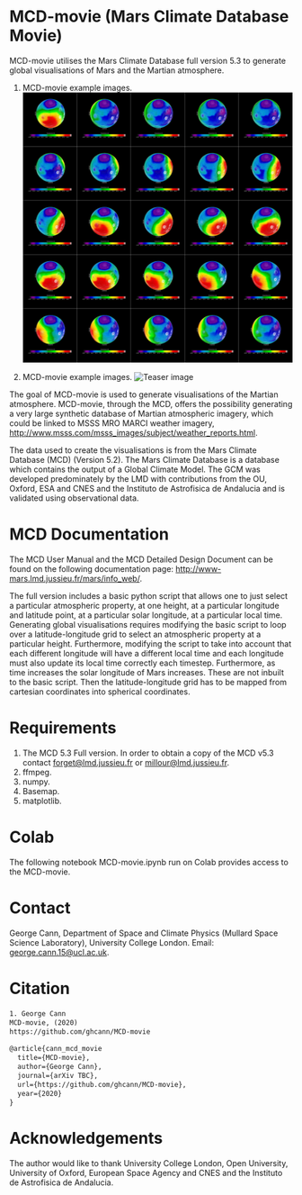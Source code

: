 # MCD-movie (Mars Climate Database Movie) 

MCD-movie utilises the Mars Climate Database full version 5.3 to generate global visualisations of Mars and the Martian atmosphere. 

1. MCD-movie example images.
![Teaser image](./images/mcd-movie-grid.jpg)

2. MCD-movie example images. 
![Teaser image](./images/test1.jpg)

The goal of MCD-movie is used to generate visualisations of the Martian atmosphere. MCD-movie, through the MCD, offers the possibility generating a very large synthetic database of Martian atmospheric imagery, which could be linked to MSSS MRO MARCI weather imagery, http://www.msss.com/msss_images/subject/weather_reports.html. 

The data used to create the visualisations is from the Mars Climate Database (MCD) (Version 5.2). The Mars Climate Database is a database which contains the output of a Global Climate Model. The GCM was developed predominately by the LMD with contributions from the OU, Oxford, ESA and CNES and the Instituto de Astrofisica de Andalucia and is validated using observational data. 

# MCD Documentation

The MCD User Manual and the MCD Detailed Design Document can be found on the following documentation page: http://www-mars.lmd.jussieu.fr/mars/info_web/. 

The full version includes a basic python script that allows one to just select a particular atmospheric property, at one height, at a particular longitude and latitude point, at a particular solar longitude, at a particular local time. Generating global visualisations requires modifying the basic script to loop over a latitude-longitude grid to select an atmospheric property at a particular height. Furthermore, modifying the script to take into account that each different longitude will have a different local time and each longitude must also update its local time correctly each timestep. Furthermore, as time increases the solar longitude of Mars increases. These are not inbuilt to the basic script. Then the latitude-longitude grid has to be mapped from cartesian coordinates into spherical coordinates. 

# Requirements

1. The MCD 5.3 Full version. In order to obtain a copy of the MCD v5.3 contact forget@lmd.jussieu.fr or millour@lmd.jussieu.fr.
2. ffmpeg. 
3. numpy.
4. Basemap.
5. matplotlib.

# Colab
The following notebook MCD-movie.ipynb run on Colab provides access to the MCD-movie.

# Contact
George Cann, Department of Space and Climate Physics (Mullard Space Science Laboratory), University College London.
Email: george.cann.15@ucl.ac.uk. 

# Citation
```
1. George Cann
MCD-movie, (2020)
https://github.com/ghcann/MCD-movie
```

```
@article{cann_mcd_movie
  title={MCD-movie},
  author={George Cann},
  journal={arXiv TBC},
  url={https://github.com/ghcann/MCD-movie},
  year={2020}
}
```

# Acknowledgements

The author would like to thank University College London, Open University, University of Oxford, European Space Agency and CNES and the Instituto de Astrofisica de Andalucia. 
